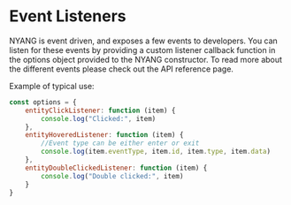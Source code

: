 # Event Listeners
NYANG is event driven, and exposes a few events to developers. You can listen for these events by providing a custom listener callback function in the options object provided to the NYANG constructor. To read more about the different events please check out the API reference page. 

Example of typical use:
```javascript
const options = {
    entityClickListener: function (item) {
        console.log("Clicked:", item)
    },
    entityHoveredListener: function (item) {
        //Event type can be either enter or exit
        console.log(item.eventType, item.id, item.type, item.data)
    },
    entityDoubleClickedListener: function (item) {
        console.log("Double clicked:", item)
    }
}
```